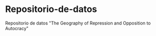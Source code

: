 # Repositorio-de-datos
Repositorio de datos "The Geography of Repression and Opposition to Autocracy"
